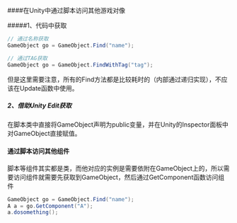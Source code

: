 ####在Unity中通过脚本访问其他游戏对像

#####1、代码中获取

```C#
// 通过名称获取
GameObject go = GameObject.Find("name");

// 通过TAG获取
GameObject go = GameObject.FindWithTag("tag");
```

但是这里需要注意，所有的Find方法都是比较耗时的（内部通过递归实现），不应该在Update函数中使用。

##### 2、借助Unity Edit获取

在脚本类中直接将GameObject声明为public变量，并在Unity的Inspector面板中对GameObject直接赋值。



#### 通过脚本访问其他组件

脚本等组件其实都是类，而他对应的实例是需要依附在GameObject上的，所以需要访问组件就需要先获取到GameObject，然后通过GetComponent函数访问组件

```C#
GameObject go = GameObject.Find("name");
A a = go.GetComponent("A");
a.dosomething();
```

